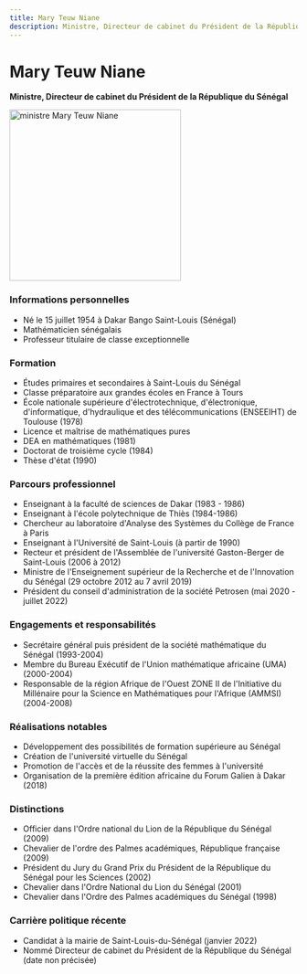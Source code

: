 ```yaml
---
title: Mary Teuw Niane
description: Ministre, Directeur de cabinet du Président de la République du Sénégal
---
```


# Mary Teuw Niane

**Ministre, Directeur de cabinet du Président de la République du Sénégal**

<img src="/gouvernement/mary-teuw-niane.jfif" alt="ministre Mary Teuw Niane" width="300">

### Informations personnelles

- Né le 15 juillet 1954 à Dakar Bango Saint-Louis (Sénégal)
- Mathématicien sénégalais
- Professeur titulaire de classe exceptionnelle

### Formation

- Études primaires et secondaires à Saint-Louis du Sénégal
- Classe préparatoire aux grandes écoles en France à Tours
- École nationale supérieure d'électrotechnique, d'électronique, d'informatique, d'hydraulique et des télécommunications (ENSEEIHT) de Toulouse (1978)
- Licence et maîtrise de mathématiques pures
- DEA en mathématiques (1981)
- Doctorat de troisième cycle (1984)
- Thèse d'état (1990)

### Parcours professionnel

- Enseignant à la faculté de sciences de Dakar (1983 - 1986)
- Enseignant à l'école polytechnique de Thiès (1984-1986)
- Chercheur au laboratoire d'Analyse des Systèmes du Collège de France à Paris
- Enseignant à l'Université de Saint-Louis (à partir de 1990)
- Recteur et président de l'Assemblée de l'université Gaston-Berger de Saint-Louis (2006 à 2012)
- Ministre de l'Enseignement supérieur de la Recherche et de l'Innovation du Sénégal (29 octobre 2012 au 7 avril 2019)
- Président du conseil d'administration de la société Petrosen (mai 2020 - juillet 2022)

### Engagements et responsabilités

- Secrétaire général puis président de la société mathématique du Sénégal (1993-2004)
- Membre du Bureau Exécutif de l'Union mathématique africaine (UMA) (2000-2004)
- Responsable de la région Afrique de l'Ouest ZONE II de l'Initiative du Millénaire pour la Science en Mathématiques pour l'Afrique (AMMSI) (2004-2008)

### Réalisations notables

- Développement des possibilités de formation supérieure au Sénégal
- Création de l'université virtuelle du Sénégal
- Promotion de l'accès et de la réussite des femmes à l'université
- Organisation de la première édition africaine du Forum Galien à Dakar (2018)

### Distinctions

- Officier dans l'Ordre national du Lion de la République du Sénégal (2009)
- Chevalier de l'ordre des Palmes académiques, République française (2009)
- Président du Jury du Grand Prix du Président de la République du Sénégal pour les Sciences (2002)
- Chevalier dans l'Ordre National du Lion du Sénégal (2001)
- Chevalier dans l'Ordre des Palmes académiques du Sénégal (1998)

### Carrière politique récente

- Candidat à la mairie de Saint-Louis-du-Sénégal (janvier 2022)
- Nommé Directeur de cabinet du Président de la République du Sénégal (date non précisée)

